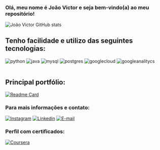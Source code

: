 ### Olá, meu nome é João Victor e seja bem-vindo(a) ao meu repositório!

![João Victor GitHub stats](https://github-readme-stats.vercel.app/api?username=jvmacedos&theme=dark)

## Tenho facilidade e utilizo das seguintes tecnologias:

<div style="display: inline_block">
  <img align="center" alt="python" src="https://img.shields.io/badge/Python-3776AB?style=for-the-badge&logo=python&logoColor=white" />
  <img align="center" alt="java" src="https://img.shields.io/badge/Java-ED8B00?style=for-the-badge&logo=java&logoColor=white" />
  <img align="center" alt="mysql" src="https://img.shields.io/badge/MySQL-00000F?style=for-the-badge&logo=mysql&logoColor=white" />
  <img align="center" alt="postgres" src="https://img.shields.io/badge/PostgreSQL-316192?style=for-the-badge&logo=postgresql&logoColor=white" />
  <img align="center" alt="googlecloud" src="https://img.shields.io/badge/Google_Cloud-4285F4?style=for-the-badge&logo=google-cloud&logoColor=white" />
  <img align="center" alt="googleanalitycs" src="https://img.shields.io/badge/Google%20Analytics-E37400?style=for-the-badge&logo=google%20analytics&logoColor=white" />
</div><br/>

## Principal portfólio:
[![Readme Card](https://github-readme-stats.vercel.app/api/pin/?username=jvmacedos&repo=Champions23.py)](https://github.com/jvmacedos/Champions23)

### Para mais informações e contato:
[![Instagram](https://img.shields.io/badge/Instagram-E4405F?style=for-the-badge&logo=instagram&logoColor=white)](https://www.instagram.com/jvmacedos_/)
[![Linkedin](https://img.shields.io/badge/LinkedIn-0077B5?style=for-the-badge&logo=linkedin&logoColor=white)](https://www.linkedin.com/in/jo%C3%A3ov-macedo/)
[![E-mail](https://img.shields.io/badge/Gmail-D14836?style=for-the-badge&logo=gmail&logoColor=white)](mailto:joaovmacedo02@gmail.com)

### Perfil com certificados:
[![Coursera](https://img.shields.io/badge/Coursera-0056D2?style=for-the-badge&logo=Coursera&logoColor=white)](https://www.coursera.org/user/ee27a44ace7501b7ab7bf50373c4c6c1)




